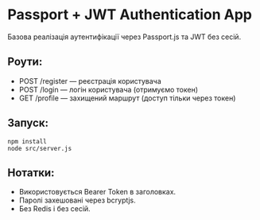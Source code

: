 # Passport + JWT Authentication App

Базова реалізація аутентифікації через Passport.js та JWT без сесій.

## Роути:
- POST /register — реєстрація користувача
- POST /login — логін користувача (отримуємо токен)
- GET /profile — захищений маршрут (доступ тільки через токен)

## Запуск:
```
npm install
node src/server.js
```

## Нотатки:
- Використовується Bearer Token в заголовках.
- Паролі захешовані через bcryptjs.
- Без Redis і без сесій.
